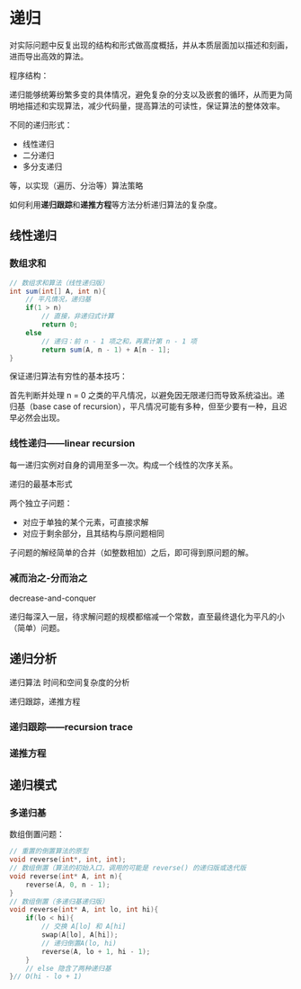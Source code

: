 # 递归

对实际问题中反复出现的结构和形式做高度概括，并从本质层面加以描述和刻画，进而导出高效的算法。

程序结构：

递归能够统筹纷繁多变的具体情况，避免复杂的分支以及嵌套的循环，从而更为简明地描述和实现算法，减少代码量，提高算法的可读性，保证算法的整体效率。

不同的递归形式：

+ 线性递归
+ 二分递归
+ 多分支递归

等，以实现（遍历、分治等）算法策略

如何利用**递归跟踪**和**递推方程**等方法分析递归算法的复杂度。



## 线性递归

### 数组求和

```java
// 数组求和算法（线性递归版）
int sum(int[] A, int n){
    // 平凡情况，递归基
    if(1 > n)
        // 直接，非递归式计算
        return 0;
    else
        // 递归：前 n - 1 项之和，再累计第 n - 1 项
        return sum(A, n - 1) + A[n - 1];
}
```

保证递归算法有穷性的基本技巧：

首先判断并处理 n = 0 之类的平凡情况，以避免因无限递归而导致系统溢出。递归基（base case of recursion），平凡情况可能有多种，但至少要有一种，且迟早必然会出现。



### 线性递归——linear recursion

每一递归实例对自身的调用至多一次。构成一个线性的次序关系。

递归的最基本形式

两个独立子问题：

+ 对应于单独的某个元素，可直接求解
+ 对应于剩余部分，且其结构与原问题相同

子问题的解经简单的合并（如整数相加）之后，即可得到原问题的解。



### 减而治之-分而治之

decrease-and-conquer

递归每深入一层，待求解问题的规模都缩减一个常数，直至最终退化为平凡的小（简单）问题。



## 递归分析

递归算法 时间和空间复杂度的分析

递归跟踪，递推方程

### 递归跟踪——recursion trace

### 递推方程



## 递归模式

### 多递归基

数组倒置问题：

```c
// 重置的倒置算法的原型
void reverse(int*, int, int);
// 数组倒置（算法的初始入口，调用的可能是 reverse() 的递归版或迭代版
void reverse(int* A, int n){
    reverse(A, 0, n - 1);
}
// 数组倒置（多递归基递归版）
void reverse(int* A, int lo, int hi){
    if(lo < hi){
        // 交换 A[lo] 和 A[hi]
        swap(A[lo], A[hi]);
        // 递归倒置A(lo, hi)
        reverse(A, lo + 1, hi - 1);
    }
    // else 隐含了两种递归基
}// O(hi - lo + 1)
```







